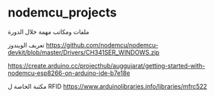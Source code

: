 # nodemcu_projects

ملفات ومكاتب مهمة خلال الدورة 

تعريف الويندوز
https://github.com/nodemcu/nodemcu-devkit/blob/master/Drivers/CH341SER_WINDOWS.zip

https://create.arduino.cc/projecthub/auggujarat/getting-started-with-nodemcu-esp8266-on-arduino-ide-b7e18e


مكتبة الخاصة ل RFID
https://www.arduinolibraries.info/libraries/mfrc522









